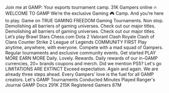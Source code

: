 Join me at GAMP: Your esports tournament camp. 31K Gampers online 🔥 WELCOME TO GAMP We’re the exclusive Gaming 🎮 Camp. And you’re here to play. Game on TRUE GAMING FREEDOM Gaming Tournaments. Non stop. Demolishing all barriers of gaming universes. Check out our major titles. Demolishing all barriers of gaming universes. Check out our major titles. Let’s play Brawl Stars Chess.com Dota 2 Valorant Clash Royale Clash of Clans Counter Strike 2 League of Legends COMMUNITY FIRST Play anytime, anywhere, with everyone. Compete with a mad squad of Gampers. Regular tournaments and exclusive community events. Get started PLAY MORE EARN MORE Daily. Lovely. Rewards. Daily rewards of our in-GAMP currencies, 20+ brands coupons and merch. Did we mention PS5? Let's go LIMITATIONS ARE EXTINCT Exceed expectation. Again and again. We are already three steps ahead. Every Gampers’ love is the fuel for all GAMP creators. Let's GAMP Tournaments Conducted Minutes Played Ranger's Journal GAMP Docs 291K 215K Registered Gamers 87M